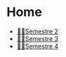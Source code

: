 # Home
- [🐱‍🏍Semestre 2](./Semestre2/)
- [🐱‍🏍Semestre 3](./Semestre3/)
- [🐱‍🏍Semestre 4](./Semestre4/)